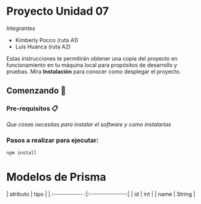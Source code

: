 # Proyecto Unidad 07
_Integrantes_
* Kimberly Pocco (ruta A1)
* Luis Huanca (ruta A2)

Estas instrucciones te permitirán obtener una copia del proyecto en funcionamiento en tu máquina local para propósitos de desarrollo y pruebas.
Mira **Instalación** para conocer como desplegar el proyecto.
## Comenzando 🚀

### Pre-requisitos 📋

_Que cosas necesitas para instalar el software y como instalarlas_

### Pasos a realizar para ejecutar:
```
npm install
```

# Modelos de Prisma



|    atributo   |       tipo    |
| :------------ :|:---------------:|
| id  | int |
| name  | String  |



